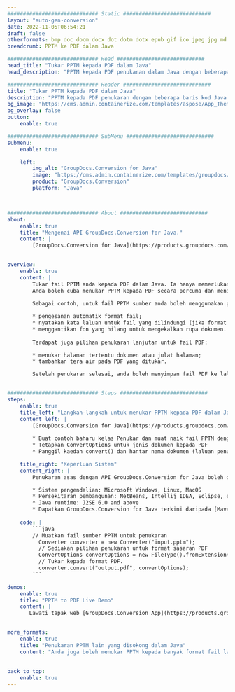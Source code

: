 ```yaml
---
############################# Static ############################
layout: "auto-gen-conversion"
date: 2022-11-05T06:54:21
draft: false
otherformats: bmp doc docm docx dot dotm dotx epub gif ico jpeg jpg md odt ott pdf png psd rtf tex tif tiff txt xps
breadcrumb: PPTM ke PDF dalam Java

############################# Head ############################
head_title: "Tukar PPTM kepada PDF dalam Java"
head_description: "PPTM kepada PDF penukaran dalam Java dengan beberapa baris kod. Tukar lebih 160 format fail menggunakan API penukaran dokumen GroupDocs untuk Java"

############################# Header ############################
title: "Tukar PPTM kepada PDF dalam Java"
description: "PPTM kepada PDF penukaran dengan beberapa baris kod Java."
bg_image: "https://cms.admin.containerize.com/templates/aspose/App_Themes/V3/images/bg/header1.png"
bg_overlay: false
button:
    enable: true

############################# SubMenu ############################
submenu:
    enable: true

    left:
        img_alt: "GroupDocs.Conversion for Java"
        image: "https://cms.admin.containerize.com/templates/groupdocs/images/product-logos/90x90-noborder/groupdocs-conversion-java.png"
        product: "GroupDocs.Conversion"
        platform: "Java"



############################# About ############################
about:
    enable: true
    title: "Mengenai API GroupDocs.Conversion for Java."
    content: |
        [GroupDocs.Conversion for Java](https://products.groupdocs.com/conversion/java/) ialah API penukaran format fail lanjutan untuk menukar antara imej popular dan format dokumen seperti Microsoft Office, OpenDocument, PDF, HTML, e-mel, CAD. dan banyak lagi dengan hanya beberapa baris kod. API asli secara automatik mengesan format dokumen asal dan menawarkan banyak pilihan untuk menyesuaikan dokumen yang ditukar. Bersama-sama dengan fungsi mengekstrak maklumat daripada dokumen, ia juga menyokong caching hasil penukaran ke cakera tempatan secara lalai. Walau bagaimanapun, sebarang jenis storan cache boleh disokong dengan melaksanakan antara muka yang sesuai - Amazon S3, Dropbox, Google Drive, Windows Azure, Reddis atau mana-mana yang lain.
    

overview:
    enable: true
    content: |
        Tukar fail PPTM anda kepada PDF dalam Java. Ia hanya memerlukan beberapa baris kod Java pada mana-mana platform pilihan anda, seperti Windows, Linux, macOS.
        Anda boleh cuba menukar PPTM kepada PDF secara percuma dan menilai kualiti hasil penukaran. Bersama-sama dengan skrip penukaran fail mudah, anda boleh mencuba pilihan yang lebih canggih untuk memuatkan fail sumber PPTM dan menyimpan output PDF. 
        
        Sebagai contoh, untuk fail PPTM sumber anda boleh menggunakan pilihan pemuatan berikut:

        * pengesanan automatik format fail;
        * nyatakan kata laluan untuk fail yang dilindungi (jika format fail menyokongnya);
        * menggantikan fon yang hilang untuk mengekalkan rupa dokumen.
        
        Terdapat juga pilihan penukaran lanjutan untuk fail PDF:

        * menukar halaman tertentu dokumen atau julat halaman;
        * tambahkan tera air pada PDF yang ditukar.

        Setelah penukaran selesai, anda boleh menyimpan fail PDF ke laluan fail setempat anda atau ke mana-mana storan pihak ketiga seperti FTP, Amazon S3, Google Drive, Dropbox dll. Sila ambil perhatian - untuk menukar PPTM kepada PDF, anda tidak perlu memasang sebarang perisian tambahan, seperti MS Office, Open Office, Adobe Acrobat Reader dsb.


############################# Steps ############################
steps:
    enable: true
    title_left: "Langkah-langkah untuk menukar PPTM kepada PDF dalam Java"
    content_left: |
        [GroupDocs.Conversion for Java](https://products.groupdocs.com/conversion/java/) membenarkan pembangun menukar fail PPTM kepada PDF dengan mudah dengan beberapa baris kod.
        
        * Buat contoh baharu kelas Penukar dan muat naik fail PPTM dengan laluan penuh
        * Tetapkan ConvertOptions untuk jenis dokumen kepada PDF
        * Panggil kaedah convert() dan hantar nama dokumen (laluan penuh) dan format (PDF) sebagai parameter

    title_right: "Keperluan Sistem"
    content_right: |
        Penukaran asas dengan API GroupDocs.Conversion for Java boleh dilakukan dengan hanya beberapa baris kod. API kami disokong pada semua platform dan sistem pengendalian utama. Sebelum melaksanakan kod di bawah, pastikan anda mempunyai prasyarat berikut dipasang pada sistem anda.

        * Sistem pengendalian: Microsoft Windows, Linux, MacOS
        * Persekitaran pembangunan: NetBeans, Intellij IDEA, Eclipse, etc.
        * Java runtime: J2SE 6.0 and above
        * Dapatkan GroupDocs.Conversion for Java terkini daripada [Maven](https://repository.groupdocs.com/webapp/#/artifacts/browse/tree/General/repo/com/groupdocs/groupdocs-conversion)
         
    code: |
        ```java    
        // Muatkan fail sumber PPTM untuk penukaran
          Converter converter = new Converter("input.pptm");
          // Sediakan pilihan penukaran untuk format sasaran PDF
          ConvertOptions convertOptions = new FileType().fromExtension("pdf").getConvertOptions();
          // Tukar kepada format PDF.
          converter.convert("output.pdf", convertOptions);
        ```

demos:
    enable: true
    title: "PPTM to PDF Live Demo"
    content: |
       Lawati tapak web [GroupDocs.Conversion App](https://products.groupdocs.app/conversion/family) kami dan cuba PPTM kepada PDF penukaran sekarang. Demo percuma mempunyai faedah berikut
          

more_formats:
    enable: true
    title: "Penukaran PPTM lain yang disokong dalam Java"
    content: "Anda juga boleh menukar PPTM kepada banyak format fail lain. Sila lihat senarai di bawah."
       
       
back_to_top:
    enable: true
---
```

